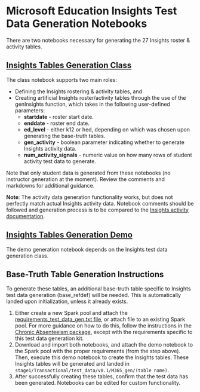 # Microsoft Education Insights Test Data Generation Notebooks

There are two notebooks necessary for generating the 27 Insights roster & activity tables.

## [Insights Tables Generation Class](https://github.com/microsoft/OpenEduAnalytics/blob/main/modules/module_test_data_generation_kit/notebook/Insights_module/insights_test_data_gen_demo.ipynb)

The class notebook supports two main roles:
- Defining the Insights rostering & activity tables, and
- Creating artificial Insights roster/activity tables through the use of the genInsights function, which takes in the following user-defined parameters:
   * **startdate** - roster start date.
   * **enddate** - roster end date.
   * **ed_level** - either k12 or hed, depending on which was chosen upon generating the base-truth tables.
   * **gen_activity** - boolean parameter indicating whether to generate Insights activity data.
   * **num_activity_signals** - numeric value on how many rows of student activity test data to generate.
    
Note that only student data is generated from these notebooks (no instructor generation at the moment). Review the comments and markdowns for additional guidance.

**Note**: The activity data generation functionality works, but does not perfectly match actual Insights activity data. Notebook comments should be followed and generation process is to be compared to the [Insights activity documentation](https://docs.microsoft.com/en-us/schooldatasync/data-lake-schema-activity).

## [Insights Tables Generation Demo](https://github.com/microsoft/OpenEduAnalytics/blob/main/modules/module_test_data_generation_kit/notebook/Insights_module/insights_test_data_gen_demo.ipynb)

The demo generation notebook depends on the Insights test data generation class.

## Base-Truth Table Generation Instructions

To generate these tables, an additional base-truth table specific to Insights test data generation (base_refdef) will be needed. This is automatically landed upon initialization, unless it already exists.

1. Either create a new Spark pool and attach the [requirements_test_data_gen.txt file](https://github.com/microsoft/OpenEduAnalytics/blob/main/modules/module_test_data_generation_kit/notebook/requirements_test_data_gen.txt), or attach file to an existing Spark pool. For more guidance on how to do this, follow the instructions in the [Chronic Absenteeism package](https://github.com/microsoft/OpenEduAnalytics/tree/main/packages/package_catalog/Predicting_Chronic_Absenteeism/pipelines#creating-an-apache-spark-pool-with-package-requirements), except with the requirements specific to this test data generation kit.
2. Download and import both notebooks, and attach the demo notebook to the Spark pool with the proper requirements (from the step above). Then, execute this demo notebook to create the Insights tables. These Insights tables will be generated and landed in ```stage1/Transactional/test_data/v0.1/M365_gen/(table name)```.
3. After successfully creating these tables, confirm that the test data has been generated. Notebooks can be edited for custom functionality.
